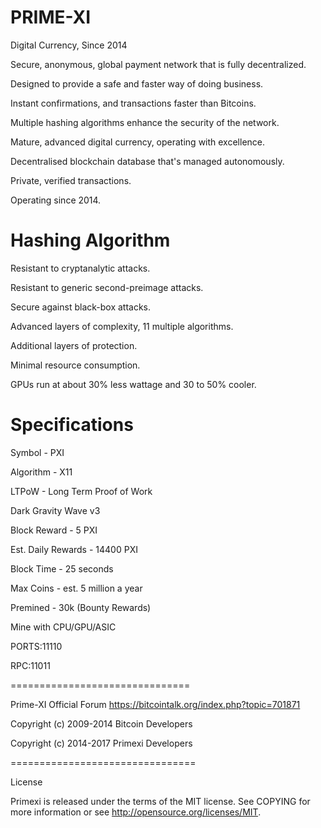 PRIME-XI
=========================
Digital Currency, Since 2014

Secure, anonymous, global payment network that is fully decentralized.

Designed to provide a safe and faster way of doing business.

Instant confirmations, and transactions faster than Bitcoins.

Multiple hashing algorithms enhance the security of the network.

Mature, advanced digital currency, operating with excellence.

Decentralised blockchain database that's managed autonomously.

Private, verified transactions.

Operating since 2014.





Hashing Algorithm
===============================
Resistant to cryptanalytic attacks.

Resistant to generic second-preimage attacks.

Secure against black-box attacks.

Advanced layers of complexity, 11 multiple algorithms.

Additional layers of protection.

Minimal resource consumption.

GPUs run at about 30% less wattage and 30 to 50% cooler.





Specifications
===============================
Symbol - PXI

Algorithm - X11

LTPoW - Long Term Proof of Work

Dark Gravity Wave v3

Block Reward - 5 PXI

Est. Daily Rewards - 14400 PXI

Block Time - 25 seconds

Max Coins - est. 5 million a year

Premined - 30k (Bounty Rewards)

Mine with CPU/GPU/ASIC

PORTS:11110

RPC:11011

===============================

Prime-XI Official Forum
https://bitcointalk.org/index.php?topic=701871

Copyright (c) 2009-2014 Bitcoin Developers

Copyright (c) 2014-2017 Primexi Developers

================================


License

Primexi is released under the terms of the MIT license. See COPYING for more information or see http://opensource.org/licenses/MIT.


